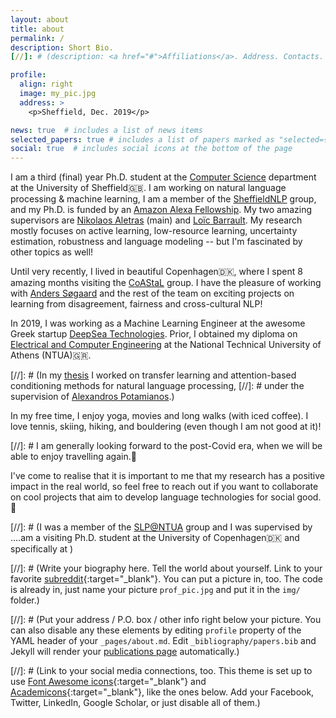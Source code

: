 ```yaml
---
layout: about
title: about
permalink: /
description: Short Bio.
[//]: # (description: <a href="#">Affiliations</a>. Address. Contacts. Moto. Etc.)

profile:
  align: right
  image: my_pic.jpg
  address: >
    <p>Sheffield, Dec. 2019</p>

news: true  # includes a list of news items
selected_papers: true # includes a list of papers marked as "selected={true}"
social: true  # includes social icons at the bottom of the page
---
```


I am a third (final) year Ph.D. student at the [Computer Science](https://www.sheffield.ac.uk/dcs) department at the University of Sheffield🇬🇧. 
I am working on natural language processing & machine learning, 
I am a member of the [SheffieldNLP](https://twitter.com/sheffieldnlp?lang=en) group,
and my Ph.D. is funded by an [Amazon Alexa Fellowship](https://developer.amazon.com/en-US/alexa/alexa-startups/alexa-fund/alexa-fellowship/graduate).
My two amazing supervisors are [Nikolaos Aletras](http://nikosaletras.com/) (main) and [Loïc Barrault](https://loicbarrault.github.io/).
My research mostly focuses on active learning, low-resource learning, uncertainty estimation, robustness and language modeling 
-- but I'm fascinated by other topics as well! 


Until very recently, I lived in beautiful Copenhagen🇩🇰, where I spent 8 amazing months visiting the [CoAStaL](https://coastalcph.github.io/) group. 
I have the pleasure of working with [Anders Søgaard](https://anderssoegaard.github.io/) and the rest of the team on exciting projects on learning from disagreement, fairness and cross-cultural NLP!

In 2019, I was working as a Machine Learning Engineer at the awesome Greek startup [DeepSea Technologies](https://www.deepsea.ai/). 
Prior, I obtained my diploma on [Electrical and Computer Engineering](https://www.ece.ntua.gr/en)
at the National Technical University of Athens (NTUA)🇬🇷.

[//]: # (In my [thesis](http://artemis.cslab.ece.ntua.gr:8080/jspui/bitstream/123456789/17295/1/Eng_Thesis_Kate.pdf) I worked on transfer  learning  and  attention-based  conditioning  methods  for natural language processing, 
[//]: # under the supervision of [Alexandros Potamianos](https://scholar.google.com/citations?user=pBQViyUAAAAJ&hl=en).)

In my free time, I enjoy yoga, movies and long walks (with iced coffee). I love tennis, skiing, hiking, and bouldering (even though I am not good at it)! 

[//]: # I am generally looking forward to the post-Covid era, when we will be able to enjoy travelling again.🦋

I've come to realise that it is important to me that my research has a positive impact in the real world, so feel free to reach out if you want to collaborate on cool projects that aim to develop language technologies for social good.🦋


[//]: # (I was a member of the [SLP@NTUA](https://slp-ntua.github.io/team/) group and I was supervised by ....am a visiting Ph.D. student at the University of Copenhagen🇩🇰 and specifically at )

[//]: # (Write your biography here. Tell the world about yourself. Link to your favorite [subreddit](http://reddit.com){:target="\_blank"}. You can put a picture in, too. The code is already in, just name your picture `prof_pic.jpg` and put it in the `img/` folder.)

[//]: # (Put your address / P.O. box / other info right below your picture. You can also disable any these elements by editing `profile` property of the YAML header of your `_pages/about.md`. Edit `_bibliography/papers.bib` and Jekyll will render your [publications page](/al-folio/publications/) automatically.)

[//]: # (Link to your social media connections, too. This theme is set up to use [Font Awesome icons](http://fortawesome.github.io/Font-Awesome/){:target="\_blank"} and [Academicons](https://jpswalsh.github.io/academicons/){:target="\_blank"}, like the ones below. Add your Facebook, Twitter, LinkedIn, Google Scholar, or just disable all of them.)